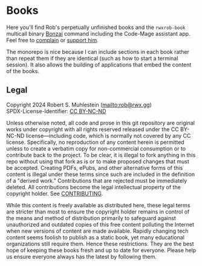 # Books

Here you'll find Rob's perpetually unfinished books and the `rwxrob-book` multicall binary [Bonzai](https://github.com/rwxrob/bonzai) command including the Code-Mage assistant app. Feel free to [complain](https://github.com/rwxrob/books/issues) or [support him](https://github.com/sponsors/rwxrob).

The monorepo is nice because I can include sections in each book rather than repeat them if they are identical (such as how to start a terminal session). It also allows the building of applications that embed the content of the books.

## Legal

Copyright 2024 Robert S. Muhlestein (<mailto:rob@rwx.gg>)  
SPDX-License-Identifier: [CC BY-NC-ND](LICENSE)

Unless otherwise noted, all code and prose in this git repository are original works under copyright with all rights reserved released under the CC BY-NC-ND license—including code, which is normally not covered by any CC license. Specifically, no reproduction of any content herein is permitted unless to create a verbatim copy for non-commercial consumption or to contribute back to the project. To be clear, it is illegal to fork anything in this repo without using that fork as is or to make proposed changes that must be accepted. Creating PDFs, ePubs, and other alternative forms of this content is illegal under these terms since such are included in the definition of a "derived work." Contributions that are rejected must be immediately deleted. All contributions become the legal intellectual property of the copyright holder. See [CONTRIBUTING](CONTRIBUTING).

While this content is freely available as distributed here, these legal terms are stricter than most to ensure the copyright holder remains in control of the means and method of distribution primarily to safeguard against unauthorized and outdated copies of this free content polluting the Internet when new versions of content are made available. Rapidly changing tech content seems foolish to publish as a static book, yet many educational organizations still require them. Hence these restrictions. They are the best hope of keeping these books fresh and up to date for everyone. Please help us ensure everyone always has the latest by following them.
